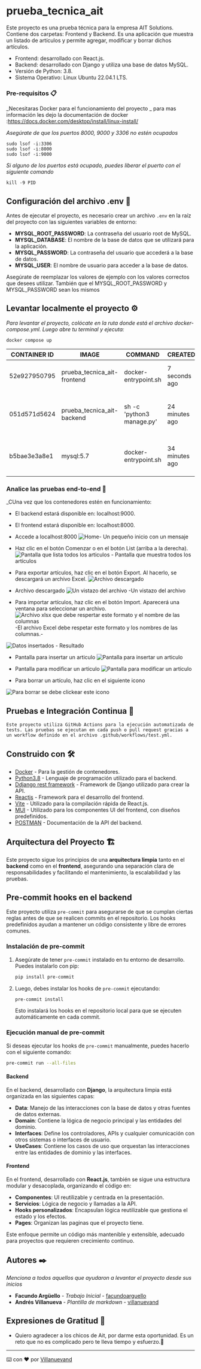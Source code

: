 # prueba_tecnica_ait

Este proyecto es una prueba técnica para la empresa AIT Solutions. Contiene dos carpetas: Frontend y Backend. Es una aplicación que muestra un listado de artículos y permite agregar, modificar y borrar dichos artículos.

* Frontend: desarrollado con React.js.
* Backend: desarrollado con Django y utiliza una base de datos MySQL.
* Versión de Python: 3.8.
* Sistema Operativo: Linux Ubuntu 22.04.1 LTS.



### Pre-requisitos 📋

_Necesitaras Docker para el funcionamiento del proyecto _
para mas información les dejo la documentación de docker :https://docs.docker.com/desktop/install/linux-install/

_Asegúrate de que los puertos 8000, 9000 y 3306 no estén ocupados_

```
sudo lsof -i:3306 
sudo lsof -i:8000 
sudo lsof -i:9000 
```

_Si alguno de los puertos está ocupado, puedes liberar el puerto con el siguiente comando_

```
kill -9 PID
```
## Configuración del archivo .env 📄

Antes de ejecutar el proyecto, es necesario crear un archivo `.env` en la raíz del proyecto con las siguientes variables de entorno:

- **MYSQL_ROOT_PASSWORD**: La contraseña del usuario root de MySQL.
- **MYSQL_DATABASE**: El nombre de la base de datos que se utilizará para la aplicación.
- **MYSQL_PASSWORD**: La contraseña del usuario que accederá a la base de datos.
- **MYSQL_USER**: El nombre de usuario para acceder a la base de datos.

Asegúrate de reemplazar los valores de ejemplo con los valores correctos que desees utilizar.
También que el MYSQL_ROOT_PASSWORD y MYSQL_PASSWORD sean los mismos



## Levantar localmente el proyecto ⚙️

_Para levantar el proyecto, colócate en la ruta donde está el archivo docker-compose.yml. Luego abre tu terminal y ejecuta:_

```
docker compose up
```
| CONTAINER ID  | IMAGE                        | COMMAND                   | CREATED         | STATUS        | PORTS                                                 | NAMES     |
|---------------|------------------------------|---------------------------|-----------------|---------------|-------------------------------------------------------|-----------|
| 52e927950795  | prueba_tecnica_ait-frontend  | docker-entrypoint.sh      | 7 seconds ago  | Up 6 seconds  | 0.0.0.0:8000->8000/tcp, :::8000->8000/tcp            | app_fe    |
|               |                              |                           |                 |               |                                                       |           |
| 051d571d5624  | prueba_tecnica_ait-backend   | sh -c 'python3 manage.py' | 24 minutes ago | Up 5 seconds  | 8000/tcp, 0.0.0.0:9000->9000/tcp, :::9000->9000/tcp | api_be    |
|               |                              |                           |                 |               |                                                       |           |
| b5bae3e3a8e1  | mysql:5.7                    | docker-entrypoint.sh      | 34 minutes ago | Up 6 seconds  | 0.0.0.0:3306->3306/tcp, :::3306->3306/tcp, 33060/tcp | db_mysql_dk|

### Analice las pruebas end-to-end 🔩

_CUna vez que los contenedores estén en funcionamiento:

* El backend estará disponible en: localhost:9000.
* El frontend estará disponible en: localhost:8000.


* Accede a localhost:8000
![Home](/images_mk/home.png)- Un pequeño inicio con un mensaje
* Haz clic en el botón Comenzar o en el botón List (arriba a la derecha).
![Pantalla que lista todos los articulos](/images_mk/list.png) - Pantalla que muestra todos los artículos

* Para exportar artículos, haz clic en el botón Export. Al hacerlo, se descargará un archivo Excel.
![Archivo descargado](/images_mk/exceldown.png)
- Archivo descargado
![Un vistazo del archivo](/images_mk/excelfile.png) 
-Un vistazo del archivo
* Para importar artículos, haz clic en el botón Import. Aparecerá una ventana para seleccionar un archivo.
![Archivo xlsx que debe respertar este formato y el nombre de las columnas](/images_mk/fileprueba.png) -El archivo Excel debe respetar este formato y los nombres de las columnas.-

![Datos insertados](/images_mk/listinsert.png) - Resultado

* Pantalla para insertar un articulo
![Pantalla para insertar un articulo](images_mk/add.png)

* Pantalla para modificar un articulo
![Pantalla para modificar un articulo](images_mk/up.png)

* Para borrar un artículo, haz clic en el siguiente icono

  
![Para borrar se debe clickear este icono](images_mk/del.png)

## Pruebas e Integración Continua 🚀
    Este proyecto utiliza GitHub Actions para la ejecución automatizada de tests. Las pruebas se ejecutan en cada push o pull request gracias a un workflow definido en el archivo .github/workflows/test.yml.
## Construido con 🛠️

* [Docker](https://docs.docker.com/manuals/) - Para la gestión de contenedores.
* [Python3.8](https://docs.python.org/3.8/) -  Lenguaje de programación utilizado para el backend.
* [Ddjango rest framework](https://www.django-rest-framework.org/) -  Framework de Django utilizado para crear la API.
* [Reactjs](https://legacy.reactjs.org/docs/getting-started.html) - Framework para el desarrollo del frontend.
* [Vite](https://carlosazaustre.es/react-vite) - Utilizado para la compilación rápida de React.js.
* [MUI](https://mui.com/material-ui/all-components/) - Utilizado para los componentes UI del frontend, con diseños predefinidos.
* [POSTMAN](https://documenter.getpostman.com/view/25670044/2sA2xk1roH) - Documentación de la API del backend.

## Arquitectura del Proyecto 🏗️

Este proyecto sigue los principios de una **arquitectura limpia** tanto en el **backend** como en el **frontend**, asegurando una separación clara de responsabilidades y facilitando el mantenimiento, la escalabilidad y las pruebas.

## Pre-commit hooks en el backend

Este proyecto utiliza `pre-commit` para asegurarse de que se cumplan ciertas reglas antes de que se realicen commits en el repositorio. Los hooks predefinidos ayudan a mantener un código consistente y libre de errores comunes.

### Instalación de pre-commit

1. Asegúrate de tener `pre-commit` instalado en tu entorno de desarrollo. Puedes instalarlo con pip:

    ```bash
    pip install pre-commit
    ```

2. Luego, debes instalar los hooks de `pre-commit` ejecutando:

    ```bash
    pre-commit install
    ```

   Esto instalará los hooks en el repositorio local para que se ejecuten automáticamente en cada commit.

### Ejecución manual de pre-commit

Si deseas ejecutar los hooks de `pre-commit` manualmente, puedes hacerlo con el siguiente comando:

```bash
pre-commit run --all-files
```

#### Backend

En el backend, desarrollado con **Django**, la arquitectura limpia está organizada en las siguientes capas:

- **Data**: Manejo de las interacciones con la base de datos y otras fuentes de datos externas.
- **Domain**: Contiene la lógica de negocio principal y las entidades del dominio.
- **Interfaces**: Define los controladores, APIs y cualquier comunicación con otros sistemas o interfaces de usuario.
- **UseCases**: Contiene los casos de uso que orquestan las interacciones entre las entidades de dominio y las interfaces.

#### Frontend

En el frontend, desarrollado con **React.js**, también se sigue una estructura modular y desacoplada, organizando el código en:

- **Componentes**: UI reutilizable y centrada en la presentación.
- **Servicios**: Lógica de negocio y llamadas a la API.
- **Hooks personalizados**: Encapsulan lógica reutilizable que gestiona el estado y los efectos.
- **Pages**: Organizan las paginas que el proyecto tiene.

Este enfoque permite un código más mantenible y extensible, adecuado para proyectos que requieren crecimiento continuo.


## Autores ✒️

_Menciona a todos aquellos que ayudaron a levantar el proyecto desde sus inicios_

* **Facundo Argüello** - *Trabajo Inicial* - [facundoarguello](https://github.com/facundoarguello)
* **Andrés Villanueva** - *Plantilla de markdown* - [villanuevand](https://github.com/villanuevand)

## Expresiones de Gratitud 🎁

* Quiero agradecer a los chicos de Ait, por darme esta oportunidad. Es un reto que no es complicado pero te lleva tiempo y esfuerzo.📢

---
⌨️ con ❤️ por [Villanuevand](https://github.com/Villanuevand) 
